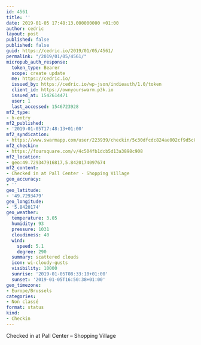 ```yaml
---
id: 4561
title: ''
date: 2019-01-05 17:48:13.000000000 +01:00
author: cedric
layout: post
published: false
published: false
guid: https://cedric.io/2019/01/05/4561/
permalink: "/2019/01/05/4561/"
micropub_auth_response:
  token_type: Bearer
  scope: create update
  me: https://cedric.io/
  issued_by: https://cedric.io/wp-json/indieauth/1.0/token
  client_id: https://ownyourswarm.p3k.io
  issued_at: 1542614471
  user: 1
  last_accessed: 1546723928
mf2_type:
- h-entry
mf2_published:
- '2019-01-05T17:48:13+01:00'
mf2_syndication:
- https://www.swarmapp.com/user/223939/checkin/5c30dfcdc824ae002cf9d5c0
mf2_checkin:
- https://foursquare.com/v/4c504fb1dcb5d13a3898c908
mf2_location:
- geo:49.729347916817,5.8420174097674
mf2_content:
- Checked in at Pall Center - Shopping Village
geo_accuracy:
- ''
geo_latitude:
- '49.7293479'
geo_longitude:
- '5.8420174'
geo_weather:
  temperature: 3.05
  humidity: 93
  pressure: 1031
  cloudiness: 40
  wind:
    speed: 5.1
    degree: 290
  summary: scattered clouds
  icon: wi-cloudy-gusts
  visibility: 10000
  sunrise: '2019-01-05T08:33:10+01:00'
  sunset: '2019-01-05T16:50:38+01:00'
geo_timezone:
- Europe/Brussels
categories:
- Non classé
format: status
kind:
- Checkin
---
```

Checked in at Pall Center &#8211; Shopping Village